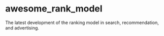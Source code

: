 # awesome_rank_model
The latest development of the ranking model in search, recommendation, and advertising.
